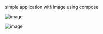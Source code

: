 simple application with image using compose

![image](https://user-images.githubusercontent.com/91003195/184549170-dc83184f-dfd2-467b-9b92-f88d0f76f32a.png)

![image](https://user-images.githubusercontent.com/91003195/184549174-6bb894f9-f1a9-47df-9b61-c901cafdd9a8.png)

